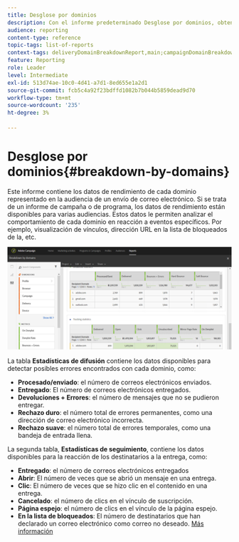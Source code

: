 ```yaml
---
title: Desglose por dominios
description: Con el informe predeterminado Desglose por dominios, obtenga información sobre los datos de rendimiento de las entregas en función de cada uno de los dominios del cliente.
audience: reporting
content-type: reference
topic-tags: list-of-reports
context-tags: deliveryDomainBreakdownReport,main;campaignDomainBreakdownReport,main;programDomainBreakdownReport,main
feature: Reporting
role: Leader
level: Intermediate
exl-id: 513d74ae-10c0-4d41-a7d1-8ed655e1a2d1
source-git-commit: fcb5c4a92f23bdffd1082b7b044b5859dead9d70
workflow-type: tm+mt
source-wordcount: '235'
ht-degree: 3%

---
```


# Desglose por dominios{#breakdown-by-domains}

Este informe contiene los datos de rendimiento de cada dominio representado en la audiencia de un envío de correo electrónico. Si se trata de un informe de campaña o de programa, los datos de rendimiento están disponibles para varias audiencias. Estos datos le permiten analizar el comportamiento de cada dominio en reacción a eventos específicos. Por ejemplo, visualización de vínculos, dirección URL en la lista de bloqueados de la, etc.

![](assets/delivery_reports_6.png)

La tabla **Estadísticas de difusión** contiene los datos disponibles para detectar posibles errores encontrados con cada dominio, como:

* **Procesado/enviado**: el número de correos electrónicos enviados.
* **Entregado**: El número de correos electrónicos entregados.
* **Devoluciones + Errores**: el número de mensajes que no se pudieron entregar.
* **Rechazo duro**: el número total de errores permanentes, como una dirección de correo electrónico incorrecta.
* **Rechazo suave**: el número total de errores temporales, como una bandeja de entrada llena.

La segunda tabla, **Estadísticas de seguimiento**, contiene los datos disponibles para la reacción de los destinatarios a la entrega, como:

* **Entregado**: el número de correos electrónicos entregados
* **Abrir**: El número de veces que se abrió un mensaje en una entrega.
* **Clic**: El número de veces que se hizo clic en el contenido en una entrega.
* **Cancelado**: el número de clics en el vínculo de suscripción.
* **Página espejo**: el número de clics en el vínculo de la página espejo.
* **En la lista de bloqueados**: El número de destinatarios que han declarado un correo electrónico como correo no deseado. [Más información](../../audiences/using/about-opt-in-and-opt-out-in-campaign.md)
